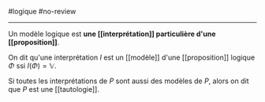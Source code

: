 #logique #no-review 

----

Un modèle logique est  **une [[interprétation]] particulière d'une [[proposition]]**.

On dit qu'une interprétation $I$ est un [[modèle]] d'une [[proposition]] logique $\Phi$ ssi $I(\Phi) = \mathbb{V}$.

Si toutes les interprétations de $P$ sont aussi des modèles de $P$, alors on dit que $P$ est une [[tautologie]].
